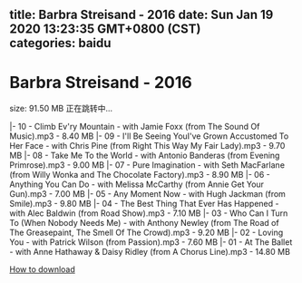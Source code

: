 
title: Barbra Streisand - 2016
date: Sun Jan 19 2020 13:23:35 GMT+0800 (CST)    
categories: baidu
---

# Barbra Streisand - 2016
size: 91.50 MB
 正在跳转中...
 
|- 10 - Climb Ev'ry Mountain - with Jamie Foxx (from The Sound Of Music).mp3 - 8.40 MB
|- 09 - I'll Be Seeing YouI've Grown Accustomed To Her Face - with Chris Pine (from Right This Way  My Fair Lady).mp3 - 9.70 MB
|- 08 - Take Me To the World - with Antonio Banderas (from Evening Primrose).mp3 - 9.00 MB
|- 07 - Pure Imagination - with Seth MacFarlane (from Willy Wonka and The Chocolate Factory).mp3 - 8.90 MB
|- 06 - Anything You Can Do - with Melissa McCarthy (from Annie Get Your Gun).mp3 - 7.00 MB
|- 05 - Any Moment Now - with Hugh Jackman (from Smile).mp3 - 9.80 MB
|- 04 - The Best Thing That Ever Has Happened - with Alec Baldwin (from Road Show).mp3 - 7.10 MB
|- 03 - Who Can I Turn To (When Nobody Needs Me) - with Anthony Newley (from The Road of The Greasepaint, The Smell Of The Crowd).mp3 - 9.20 MB
|- 02 - Loving You - with Patrick Wilson (from Passion).mp3 - 7.60 MB
|- 01 - At The Ballet - with Anne Hathaway & Daisy Ridley (from A Chorus Line).mp3 - 14.80 MB

[How to download](https://bpcam.bemobtrk.com/go/2ceec3aa-1ca2-46d6-b9ff-aaa5c184517c?jno=846)